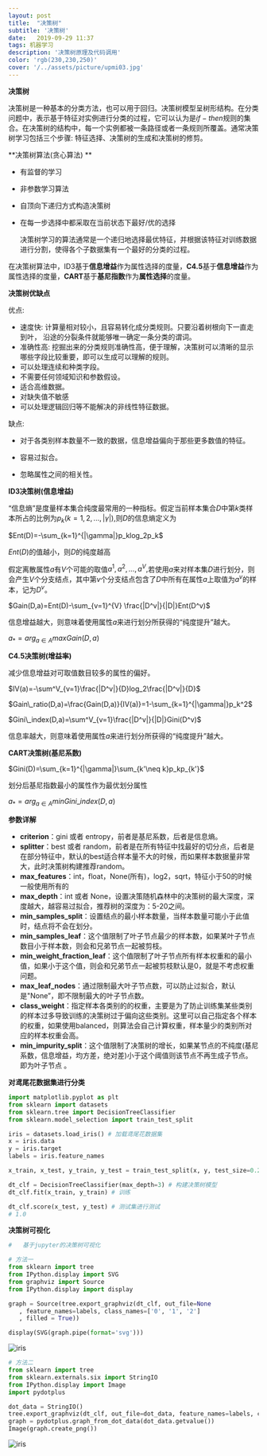 ```yaml
---
layout: post
title:  "决策树"
subtitle: '决策树'
date:   2019-09-29 11:37
tags: 机器学习
description: '决策树原理及代码调用'
color: 'rgb(230,230,250)'
cover: '/../assets/picture/upmi03.jpg'
---
```


**决策树**

决策树是一种基本的分类方法，也可以用于回归。决策树模型呈树形结构。在分类问题中，表示基于特征对实例进行分类的过程，它可以认为是$if-then$规则的集合。在决策树的结构中，每一个实例都被一条路径或者一条规则所覆盖。通常决策树学习包括三个步骤: 特征选择、决策树的生成和决策树的修剪。



**决策树算法(贪心算法) **

- 有监督的学习

- 非参数学习算法

- 自顶向下递归方式构造决策树

- 在每一步选择中都采取在当前状态下最好/优的选择


  决策树学习的算法通常是一个递归地选择最优特征，并根据该特征对训练数据进行分割，使得各个子数据集有一个最好的分类的过程。

在决策树算法中，ID3基于**信息增益**作为属性选择的度量，**C4.5**基于**信息增益**作为属性选择的度量，**CART**基于**基尼指数**作为**属性选择**的度量。



**决策树优缺点**

优点:

- 速度快: 计算量相对较小，且容易转化成分类规则。只要沿着树根向下一直走到叶， 沿途的分裂条件就能够唯一确定一条分类的谓词。
- 准确性高: 挖掘出来的分类规则准确性高，便于理解，决策树可以清晰的显示哪些字段比较重要，即可以生成可以理解的规则。
- 可以处理连续和种类字段。
- 不需要任何领域知识和参数假设。
- 适合高维数据。
- 对缺失值不敏感
- 可以处理逻辑回归等不能解决的非线性特征数据。

缺点:

- 对于各类别样本数量不一致的数据，信息增益偏向于那些更多数值的特征。

- 容易过拟合。

- 忽略属性之间的相关性。



**ID3决策树(信息增益)**

“信息熵”是度量样本集合纯度最常用的一种指标。假定当前样本集合$D$中第$k$类样本所占的比例为$p_k(k=1,2,...,|\gamma|),$则$D$的信息熵定义为

$Ent(D)=-\sum_{k=1}^{|\gamma|}p_klog_2p_k$

$Ent(D)$的值越小，则$D$的纯度越高

假定离散属性$a$有$V$个可能的取值${a^1,a^2,...,a^V},$若使用$a$来对样本集$D$进行划分，则会产生$V$个分支结点，其中第$v$个分支结点包含了$D$中所有在属性$a$上取值为$a^v$的样本，记为$D^v$。

$Gain(D,a)=Ent(D)-\sum_{v=1}^{V} \frac{|D^v|}{|D|}Ent(D^v)$

信息增益越大，则意味着使用属性$a$来进行划分所获得的“纯度提升”越大。

$a_* = arg_{a\in A}maxGain(D,a)$



**C4.5决策树(增益率)**

减少信息增益对可取值数目较多的属性的偏好。

$IV(a)=-\sum^V_{v=1}\frac{|D^v|}{D}log_2\frac{|D^v|}{D}$

$Gain\_ratio(D,a)=\frac{Gain(D,a)}{IV(a)}=1-\sum_{k=1}^{|\gamma|}p_k^2$

$Gini\_index(D,a)=\sum^V_{v=1}\frac{|D^v|}{|D|}Gini(D^v)$

信息率越大，则意味着使用属性$a$来进行划分所获得的“纯度提升”越大。



**CART决策树(基尼系数)**

$Gini(D)=\sum_{k=1}^{|\gamma|}\sum_{k'\neq k}p_kp_{k'}$

划分后基尼指数最小的属性作为最优划分属性

$a_* = arg_{a\in A}minGini\_index(D,a)$



**参数详解**

- **criterion**：gini 或者 entropy，前者是基尼系数，后者是信息熵。
- **splitter**：best 或者 random，前者是在所有特征中找最好的切分点，后者是在部分特征中，默认的best适合样本量不大的时候，而如果样本数据量非常大，此时决策树构建推荐random。
- **max_features**：int，float，None(所有)，log2，sqrt，特征小于50的时候一般使用所有的
- **max_depth**：int 或者 None，设置决策随机森林中的决策树的最大深度，深度越大，越容易过拟合，推荐树的深度为：5-20之间。
- **min_samples_split**：设置结点的最小样本数量，当样本数量可能小于此值时，结点将不会在划分。
- **min_samples_leaf**：这个值限制了叶子节点最少的样本数，如果某叶子节点数目小于样本数，则会和兄弟节点一起被剪枝。
- **min_weight_fraction_leaf**：这个值限制了叶子节点所有样本权重和的最小值，如果小于这个值，则会和兄弟节点一起被剪枝默认是0，就是不考虑权重问题。
- **max_leaf_nodes**：通过限制最大叶子节点数，可以防止过拟合，默认是"None”，即不限制最大的叶子节点数。
- **class_weight**：指定样本各类别的的权重，主要是为了防止训练集某些类别的样本过多导致训练的决策树过于偏向这些类别。这里可以自己指定各个样本的权重，如果使用balanced，则算法会自己计算权重，样本量少的类别所对应的样本权重会高。
- **min_impurity_split**：这个值限制了决策树的增长，如果某节点的不纯度(基尼系数，信息增益，均方差，绝对差)小于这个阈值则该节点不再生成子节点。即为叶子节点 。



**对鸢尾花数据集进行分类**
```python
import matplotlib.pyplot as plt
from sklearn import datasets
from sklearn.tree import DecisionTreeClassifier
from sklearn.model_selection import train_test_split

iris = datasets.load_iris() # 加载鸢尾花数据集
x = iris.data
y = iris.target
labels = iris.feature_names  

x_train, x_test, y_train, y_test = train_test_split(x, y, test_size=0.2, random_state=666) # 对数据集进行分割

dt_clf = DecisionTreeClassifier(max_depth=3) # 构建决策树模型
dt_clf.fit(x_train, y_train) # 训练

dt_clf.score(x_test, y_test) # 测试集进行测试
# 1.0
```



**决策树可视化**

```python
#	基于jupyter的决策树可视化

# 方法一
from sklearn import tree
from IPython.display import SVG
from graphviz import Source
from IPython.display import display

graph = Source(tree.export_graphviz(dt_clf, out_file=None
   , feature_names=labels, class_names=['0', '1', '2'] 
   , filled = True))

display(SVG(graph.pipe(format='svg')))
```

![iris](/Users/lbq/Documents/GitHub/blog/assets/算法/决策树/iris.svg)

```python
# 方法二
from sklearn import tree
from sklearn.externals.six import StringIO
from IPython.display import Image
import pydotplus

dot_data = StringIO()
tree.export_graphviz(dt_clf, out_file=dot_data, feature_names=labels, class_names=['0', '1', '2'], filled=True, rounded=True, special_characters=True)
graph = pydotplus.graph_from_dot_data(dot_data.getvalue())
Image(graph.create_png())
```

![iris](/Users/lbq/Documents/GitHub/blog/assets/算法/决策树/iris.png)